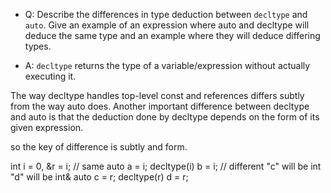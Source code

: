 - Q: Describe the differences in type deduction between `decltype` and `auto`. Give an example of an expression where auto and decltype will deduce the same type and an example where they will deduce differing types.

- A: `decltype` returns the type of a variable/expression without actually executing it. 

The way decltype handles top-level const and references differs subtly from the way auto does. Another important difference between decltype and auto is that the deduction done by decltype depends on the form of its given expression.

so the key of difference is subtly and form.

int i = 0, &r = i;
// same
auto a = i;
decltype(i) b = i;
// different "c" will be int "d" will be int&
auto c = r;
decltype(r) d = r;